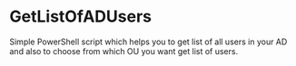 # GetListOfADUsers
Simple PowerShell script which helps you to get list of all users in your AD and also to choose from which OU you want get list of users.
